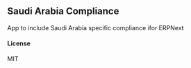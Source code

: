 ## Saudi Arabia Compliance

App to include Saudi Arabia specific compliance ifor ERPNext

#### License

MIT